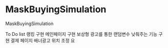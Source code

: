 # MaskBuyingSimulation
MaskBuyingSimulation


To Do list
랭킹 구현
메인페이지 구현
보상형 광고를 통한 랜덤변수 낮춰주는 기능 구현
결제 페이지 배너광고 위치 조정 요


